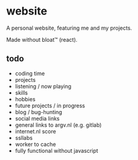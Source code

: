 # website

A personal website, featuring me and my projects.

Made without bloat™ (react).

## todo

- coding time
- projects
- listening / now playing
- skills
- hobbies
- future projects / in progress
- blog / bug-hunting
- social media links
- general links to argv.nl (e.g. gitlab)
- internet.nl score
- ssllabs
- worker to cache
- fully functional without javascript
